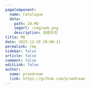```yaml
---
pageComponent:
  name: Catalogue
  data:
    path: 10.MQ
    imgUrl: /img/web.png
    description: 消息队列
title: MQ
date: 2023-12-20 20:00:11
permalink: /mq
sidebar: false
article: false
comment: false
editLink: false
author: 
  name: pruedream
  link: https://github.com/pruedream
---
```

 
